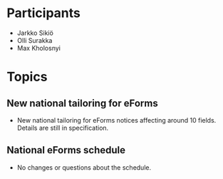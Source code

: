 # Participants
- Jarkko Sikiö
- Olli Surakka
- Max Kholosnyi

# Topics

## New national tailoring for eForms
- New national tailoring for eForms notices affecting around 10 fields. Details are still in specification.

## National eForms schedule
- No changes or questions about the schedule.